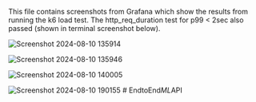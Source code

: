 This file contains screenshots from Grafana which show the results from running the k6 load test. The http_req_duration test for p99 < 2sec also passed (shown in terminal screenshot below).

![Screenshot 2024-08-10 135914](https://github.com/user-attachments/assets/3bfa572d-4ff2-462b-b5f4-ca044617bf7a)

![Screenshot 2024-08-10 135946](https://github.com/user-attachments/assets/742ff95d-ee82-4c00-8ccb-27a1650b0875)

![Screenshot 2024-08-10 140005](https://github.com/user-attachments/assets/df852a06-6eeb-42c2-aacb-da8ba0b28864)

![Screenshot 2024-08-10 190155](https://github.com/user-attachments/assets/2f651f4c-58d3-444d-bef1-394f83f0fed1)
#   E n d t o E n d _ M L _ A P I  
 